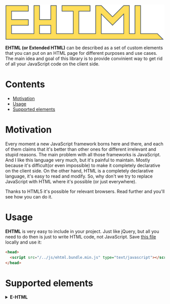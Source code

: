 <img src="https://raw.githubusercontent.com/Guseyn/logos/master/ehtml.svg?sanitize=true">

**EHTML (or Extended HTML)** can be described as a set of custom elements that you can put on an HTML page for different purposes and use cases. The main idea and goal of this library is to provide convinient way to get rid of all your JavaScript code on the client side.

# Contents

- [Motivation](#motivation)
- [Usage](#usage)
- [Supported elements](#supported-elements)

# Motivation

Every moment a new JavaScript framework borns here and there, and each of them claims that it's better than other ones for different irrelevant and stupid reasons. The main problem with all those frameworks is JavaScript. And I like this language very much, but it's painful to maintain. Mostly because it's difficult(or even impossible) to make it completely declarative on the client side. On the other hand, HTML is a completely declarative language, it's easy to read and modify. So, why don't we try to replace JavaScript with HTML where it's possible (or just everywhere).

Thanks to HTML5 it's possible for relevant browsers. Read further and you'll see how you can do it.

# Usage

**EHTML** is very easy to include in your project. Just like jQuery, but all you need to do then is just to write HTML code, not JavaScript. Save [this file](https://github.com/Guseyn/EHTML/blob/master/ehtml.bundle.min.js) locally and use it:

```html
<head>
  <script src="/../js/ehtml.bundle.min.js" type="text/javascript"></script>
</head>
```

# Supported elements

<details>
  <summary><b>E-HTML</b></summary>

  Sometimes html files can be very big, so why not just split them into different smaller html files and put sort of links to them in the main html file? `e-html.html` allows you to do that, introducing a module system in HTML.

  So, let's say we have main `articles.html` file

  ```html
    <!-- /../html/articles.html -->
    <html xmlns="http://www.w3.org/1999/xhtml" lang="en">

      <head>
        <link rel="shortcut icon" href="/../images/favicon.ico"/>
        <meta charset="UTF-8">
        <meta name="viewport" content="width=device-width, initial-scale=1">
        <title>e-html</title>
        <link rel="stylesheet" href="/../css/main.css">
        <script src="/../js/ehtml.bundle.min.js" type="text/javascript"></script>
      </head>

      <body class="main">
        <div class="articles">

          <e-html data-src="/../html/first.html"></e-html>
          <e-html data-src="/../html/second.html"></e-html>
          <e-html data-src="/../html/third.html"></e-html>
          <e-html data-src="/../html/fourth.html"></e-html>
          <e-html data-src="/../html/fifth.html"></e-html>
          <e-html data-src="/../html/sixth.html"></e-html>

        </div>
      </body>

    </html>
  ```

  and as you can see, we have 6 `e-html` tags there. And each of them refers to some html file which contains some part of the `article.hmtl`. This tag has only one custom attribute `data-src`, which tells us where exactly the file that we want to include is served.

  And for example, `first.html` would look something like this

  ```html
    <div class="article">
      <!-- some content of the first article -->
    </div>
  ```

  And when you open `articles.html` in a browser, it will be rendered as if you included all the parts in one file:

  ```html
    <!-- /../html/articles.html -->
    <html xmlns="http://www.w3.org/1999/xhtml" lang="en">

      <head>
        <link rel="shortcut icon" href="/../images/favicon.ico"/>
        <meta charset="UTF-8">
        <meta name="viewport" content="width=device-width, initial-scale=1">
        <title>e-html</title>
        <link rel="stylesheet" href="/../css/main.css">
        <script src="/../js/ehtml.bundle.min.js" type="text/javascript"></script>
      </head>

      <body class="main">
        <div class="articles">

          <div class="article">
            <!-- content of the first article -->
          </div>
          <div class="article">
            <!-- content of the second article -->
          </div>
          <div class="article">
            <!-- content of the third article -->
          </div>
          <div class="article">
            <!-- content of the fourth article -->
          </div>
          <div class="article">
            <!-- content of the fith article -->
          </div>
          <div class="article">
            <!-- content of the sixth article -->
          </div>

        </div>
      </body>

    </html>
  ```

  The main benefit of using this element is that you can much more easily modify your big html files. So, instead of having one big html file where you have to find a specific part of it to modify, you can just find a file, which contains this specific part and make changes there.

  Of course, this element make an additional http(s) request for fetching a specific part, but you can always cache the files, so it would not cause any performance issues.
</details>
